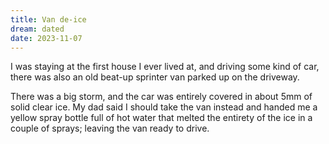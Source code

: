 ```yaml
---
title: Van de-ice
dream: dated
date: 2023-11-07
---
```


I was staying at the first house I ever lived at, <!-- 159 FD --> and driving some kind of car, there was also an old beat-up sprinter van parked up on the driveway.

There was a big storm, and the car was entirely covered in about 5mm of solid clear ice. My dad said I should take the van instead and handed me a yellow spray bottle full of hot water that melted the entirety of the ice in a couple of sprays; leaving the van ready to drive.